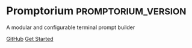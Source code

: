 
# Promptorium <small> PROMPTORIUM_VERSION </small>

A modular and configurable terminal prompt builder

[GitHub](https://github.com/Promptorium/promptorium)
[Get Started](#promptorium)
